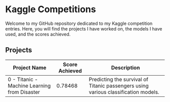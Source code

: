 # Kaggle Competitions

Welcome to my GitHub repository dedicated to my Kaggle competition entries. Here, you will find the projects I have worked on, the models I have used, and the scores achieved.

## Projects

| Project Name                 | Score Achieved   | Description                                                                 |
|------------------------------|------------------|-----------------------------------------------------------------------------|
| 0 - Titanic - Machine Learning from Disaster | 0.78468 | Predicting the survival of Titanic passengers using various classification models. |
